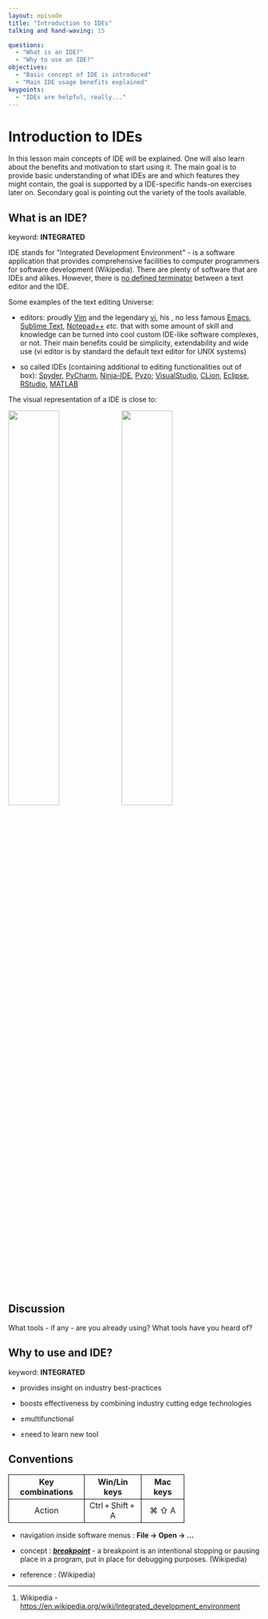 ```yaml
---
layout: episode
title: "Introduction to IDEs"
talking and hand-waving: 15

questions:
  - "What is an IDE?"
  - "Why to use an IDE?"
objectives:
  - "Basic concept of IDE is introduced"
  - "Main IDE usage benefits explained"
keypoints:
  - "IDEs are helpful, really..."
---
```


# Introduction to IDEs

In this lesson main concepts of IDE will be explained. One will also learn about the benefits and motivation to start using it. The main goal is to provide basic understanding of what IDEs are and which features they might contain, the goal is supported by a IDE-specific hands-on exercises later on.
Secondary goal is pointing out the variety of the tools available.

##  What is an IDE?

keyword: **INTEGRATED**

IDE stands for "Integrated Development Environment" - is a software application that provides comprehensive facilities to computer programmers for software development (Wikipedia). There are plenty of software that are IDEs and alikes. However, there is [no defined terminator](https://www.linkedin.com/learning/learning-notepad-plus-plus-for-developers/welcome) between a text editor and the IDE. 

Some examples of the text editing Universe:
- editors: proudly [Vim](http://www.vim.org/) and the legendary [vi](http://ex-vi.sourceforge.net/), his , no less famous [Emacs](https://www.gnu.org/software/emacs/), [Sublime Text](https://www.sublimetext.com/), [Notepad++](https://notepad-plus-plus.org/) _etc._ that with some amount of skill and knowledge can be turned into cool custom IDE-like software complexes, or not. Their main benefits could be simplicity, extendability and wide use (vi editor is by standard the default text editor for UNIX systems)

- so called IDEs (containing additional to editing functionalities out of box): [Spyder](https://pythonhosted.org/spyder/), [PyCharm](https://www.jetbrains.com/pycharm/), [Ninja-IDE](http://ninja-ide.org/), [Pyzo](http://www.pyzo.org/); [VisualStudio](https://www.visualstudio.com/), [CLion](https://www.jetbrains.com/clion/), [Eclipse](https://eclipse.org/ide/), [RStudio](https://www.rstudio.com/), [MATLAB](https://se.mathworks.com/help/matlab/matlab_external/compiling-engine-applications-in-an-ide.html?requestedDomain=www.mathworks.com)

The visual representation of a IDE is close to:

<img src="{{site.baseurl}}/img/10-wave-fanned-black-oxide.jpg" style="width:45%"><img src="{{site.baseurl}}/img/10-wave-closed-black-oxide.jpg" style="width:45%">

## Discussion

What tools - if any - are you already using? What tools have you heard of?

##  Why to use and IDE?

keyword: **INTEGRATED**

- provides insight on industry best-practices
- boosts effectiveness by combining industry cutting edge technologies 

- ±multifunctional
- ±need to learn new tool

## Conventions

<table style="width:70%;">
  <tr>
    <th style="text-align: center; border: 1px solid black; "> Key combinations </th>
    <th style="text-align: center; border: 1px solid black; "> Win/Lin keys </th> 
    <th style="text-align: center; border: 1px solid black; "> Mac keys </th>
  </tr>
  <tr>
    <td style="text-align: center; border: 1px solid black; "> Action </td>
    <td style="text-align: center; border: 1px solid black; "> Ctrl + Shift + A </td> 
    <td style="text-align: center; border: 1px solid black; "> ⌘ ⇧ A  </td>
  </tr>
</table>

- navigation inside software menus : **File -> Open -> ...**

- concept : [**_breakpoint_**](https://en.wikipedia.org/wiki/Breakpoint) - a breakpoint is an intentional stopping or pausing place in a program, put in place for debugging purposes. (Wikipedia)

- reference : (Wikipedia)

___ 

1. Wikipedia - https://en.wikipedia.org/wiki/Integrated_development_environment
